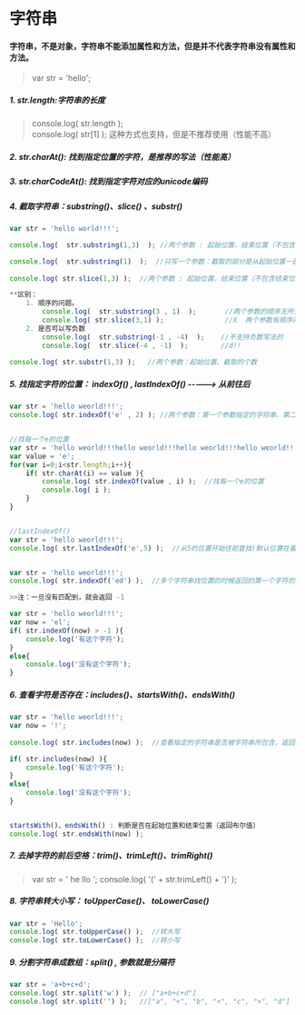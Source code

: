 # 字符串

#### 字符串，不是对象，字符串不能添加属性和方法，但是并不代表字符串没有属性和方法。

> var str = 'hello';
##### 1. str.length:字符串的长度
> console.log( str.length );   
> console.log( str[1] );    这种方式也支持，但是不推荐使用（性能不高）

##### 2. str.charAt(): 找到指定位置的字符，是推荐的写法（性能高）
##### 3. str.charCodeAt():  找到指定字符对应的unicode编码
##### 4. 截取字符串：substring()、slice() 、substr()

```javascript
var str = 'hello world!!!';

console.log(  str.substring(1,3)  ); //两个参数 : 起始位置，结束位置（不包含结束位置）

console.log(  str.substring(1)  );  //只写一个参数：截取的部分是从起始位置一直到字符串的结束
    
console.log( str.slice(1,3) );  //两个参数 : 起始位置，结束位置（不包含结束位置）

**区别：
    1. 顺序的问题。
        console.log(  str.substring(3 , 1)  );       //两个参数的顺序无所谓的
        console.log( str.slice(3,1) );               //X  两个参数有顺序问题。
    2. 是否可以写负数
        console.log(  str.substring(-1 , -4)  );    //不支持负数写法的
        console.log(  str.slice(-4 , -1)  );        //d!!
  
console.log( str.substr(1,3) );   //两个参数：起始位置、截取的个数
``` 
##### 5. 找指定字符的位置：  indexOf() ,  lastIndexOf()   -----> 从前往后
```javascript
var str = 'hello weorld!!!';   
console.log( str.indexOf('e' , 2) ); //两个参数：第一个参数指定的字符串，第二个参数：找字符的起始位置(默认0)


//找每一个e的位置
var str = 'hello weorld!!!hello weorld!!!hello weorld!!!hello weorld!!!';
var value = 'e';
for(var i=0;i<str.length;i++){
    if( str.charAt(i) == value ){
        console.log( str.indexOf(value , i) );  //找每一个e的位置
        console.log( i );
    }
} 


//lastIndexOf()
var str = 'hello weorld!!!';
console.log( str.lastIndexOf('e',5) );  //从5的位置开始往前查找(默认位置在最后)


var str = 'hello weorld!!!';
console.log( str.indexOf('ed') );  //多个字符串找位置的时候返回的第一个字符的位置

>>注：一旦没有匹配到，就会返回 -1

var str = 'hello weorld!!!';
var now = 'el';
if( str.indexOf(now) > -1 ){
    console.log('有这个字符');
}
else{
    console.log('没有这个字符');
} 

``` 
##### 6. 查看字符是否存在：includes()、startsWith()、endsWith()

```javascript
var str = 'hello weorld!!!';
var now = '!';
    
console.log( str.includes(now) );  //查看指定的字符串是否被字符串所包含，返回一个布尔值

if( str.includes(now) ){
    console.log('有这个字符');
}
else{
    console.log('没有这个字符');
} 


startsWith()、endsWith() : 判断是否在起始位置和结束位置（返回布尔值）
console.log( str.endsWith(now) );
``` 
##### 7. 去掉字符的前后空格：trim()、trimLeft()、trimRight()
> var str = '   he  llo    ';
>console.log(  '(' + str.trimLeft() + ')' );

##### 8.    字符串转大小写： toUpperCase()、 toLowerCase()

```javascript
var str = 'Hello';
console.log( str.toUpperCase() );  //转大写
console.log( str.toLowerCase() );  //转小写

``` 
##### 9. 分割字符串成数组：split() , 参数就是分隔符

```javascript
var str = 'a+b+c+d';
console.log( str.split('w') );  // ["a+b+c+d"]
console.log( str.split('') );   //["a", "+", "b", "+", "c", "+", "d"]   
``` 
               